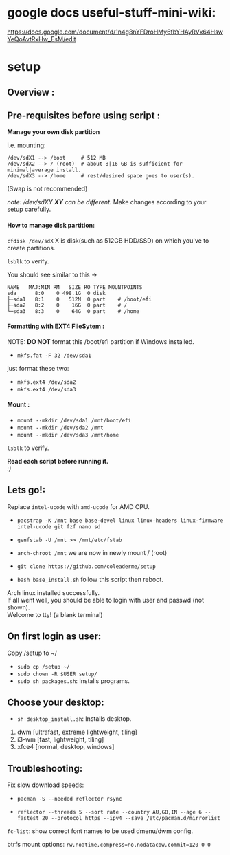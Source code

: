 # google docs useful-stuff-mini-wiki:
https://docs.google.com/document/d/1n4g8nYFDroHMy6fbYHAyRVx64HswYeQoAvtRxHw_EsM/edit

# setup
## Overview : 

## Pre-requisites before using script : 

**Manage your own disk partition**

i.e. mounting:

    /dev/sdX1 --> /boot     # 512 MB
    /dev/sdX2 --> / (root)  # about 8|16 GB is sufficient for minimal|average install.
    /dev/sdX3 --> /home     # rest/desired space goes to user(s).

(Swap is not recommended)       

*note: /dev/sdXY **XY** can be different.*
Make changes according to your setup carefully.

#### How to manage disk partition:

`cfdisk /dev/sdX` X is disk(such as 512GB HDD/SSD) on which you've to create partitions.

`lsblk` to verify.

You should see similar to this ->

    NAME   MAJ:MIN RM   SIZE RO TYPE MOUNTPOINTS
    sda      8:0    0 498.1G  0 disk
    ├─sda1   8:1    0   512M  0 part    # /boot/efi 
    ├─sda2   8:2    0    16G  0 part    # /
    └─sda3   8:3    0    64G  0 part    # /home

#### Formatting with EXT4 FileSytem :
NOTE: **DO NOT** format this /boot/efi partition if Windows installed.   
- `mkfs.fat -F 32 /dev/sda1`   

just format these two:  
- `mkfs.ext4 /dev/sda2`   
- `mkfs.ext4 /dev/sda3`   


#### Mount :
- `mount --mkdir /dev/sda1 /mnt/boot/efi`   
- `mount --mkdir /dev/sda2 /mnt`   
- `mount --mkdir /dev/sda3 /mnt/home`   

`lsblk` to verify.  

**Read each script before running it.**  
  *:)*  

## Lets go!:  
Replace `intel-ucode` with `amd-ucode` for AMD CPU.  

- `pacstrap -K /mnt base base-devel linux linux-headers linux-firmware intel-ucode git fzf nano sd`  

- `genfstab -U /mnt >> /mnt/etc/fstab`  
    
- `arch-chroot /mnt`  we are now in newly mount / (root)  
   
- `git clone https://github.com/coleaderme/setup`  

- `bash base_install.sh` follow this script then reboot.  

  
Arch linux installed successfully.  
If all went well, you should be able to login with user and passwd (not shown).  
Welcome to tty! (a blank terminal)  


## On first login as user:  
Copy /setup to ~/  
- `sudo cp /setup ~/`  
- `sudo chown -R $USER setup/`  
- `sudo sh packages.sh`: Installs programs.  

## Choose your desktop:  
- `sh desktop_install.sh`: Installs desktop.  

1. dwm    [ultrafast, extreme lightweight, tiling]  
2. i3-wm  [fast, lightweight, tiling]  
3. xfce4  [normal, desktop, windows]  


## Troubleshooting: 
Fix slow download speeds:  
- `pacman -S --needed reflector rsync`  

- `reflector --threads 5 --sort rate --country AU,GB,IN --age 6 --fastest 20 --protocol https --ipv4 --save /etc/pacman.d/mirrorlist`  

`fc-list`: show correct font names to be used dmenu/dwm config.  

btrfs mount options: `rw,noatime,compress=no,nodatacow,commit=120 0 0`

